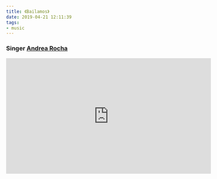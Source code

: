 ```yaml
---
title: 《Bailamos》
date: 2019-04-21 12:11:39
tags:
- music
---
```

### Singer [Andrea Rocha](https://www.andrearochamusic.com/)
<iframe width="560" height="315" src="https://www.youtube.com/embed/rxz0O2I9nYM" frameborder="0" allow="accelerometer; autoplay; encrypted-media; gyroscope; picture-in-picture" allowfullscreen></iframe>